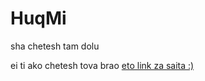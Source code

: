 # HuqMi
sha chetesh tam dolu

ei ti ako chetesh tova brao [eto link za saita :)](https://kukamaka.github.io/HuqMi/)
